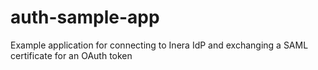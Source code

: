 # auth-sample-app
Example application for connecting to Inera IdP and exchanging a SAML certificate for an OAuth token
